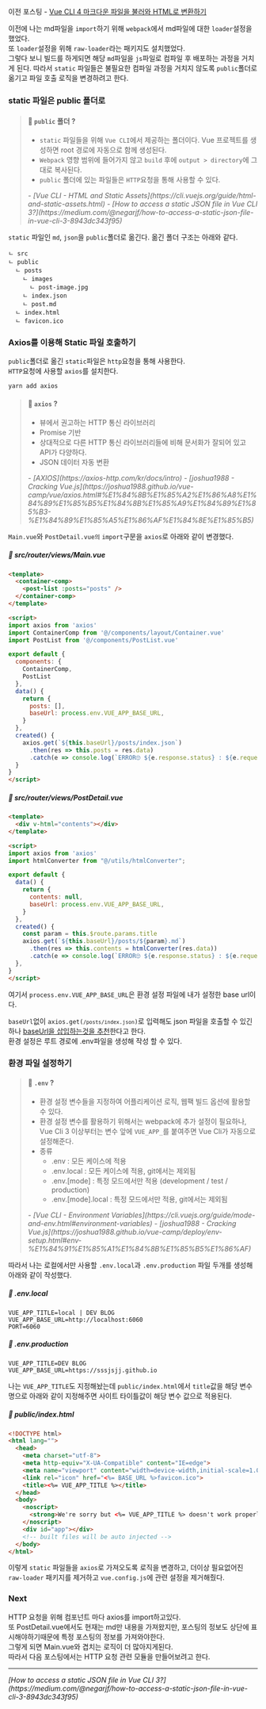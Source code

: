 이전 포스팅 - [Vue CLI 4 마크다운 파일을 불러와 HTML로 변환하기](vue-cli-4-import-markdown-convert-to-html)  

이전에 나는 md파일을 <code>import</code>하기 위해 <code>webpack</code>에서 md파일에 대한 <code>loader</code>설정을 했었다.  
또 <code>loader</code>설정을 위해 <code>raw-loader</code>라는 패키지도 설치했었다.  
그렇다 보니 빌드를 하게되면 해당 <code>md</code>파일을 <code>js</code>파일로 컴파일 후 배포하는 과정을 거치게 된다.
따라서 <code>static</code> 파일들은 불필요한 컴파일 과정을 거치지 않도록 <code>public</code>폴더로 옮기고 파일 호출 로직을 변경하려고 한다.  

### static 파일은 public 폴더로
> #### 🔎 <code>public</code> 폴더 ?
> - <code>static</code> 파일들을 위해 <code>Vue CLI</code>에서 제공하는 폴더이다. Vue 프로젝트를 생성하면 root 경로에 자동으로 함께 생성된다.  
> - <code>Webpack</code> 영향 범위에 들어가지 않고 <code>build</code> 후에 <code>output > directory</code>에 그대로 복사된다.
> - <code>public</code> 폴더에 있는 파일들은 <code>HTTP</code>요청을 통해 사용할 수 있다.
>
><cite class="refer">
>  - [Vue CLI - HTML and Static Assets](https://cli.vuejs.org/guide/html-and-static-assets.html)
>  - [How to access a static JSON file in Vue CLI 3?](https://medium.com/@negarjf/how-to-access-a-static-json-file-in-vue-cli-3-8943dc343f95)
></cite>

<code>static</code> 파일인 <code>md</code>, <code>json</code>을 <code>public</code>폴더로 옮긴다.
옮긴 폴더 구조는 아래와 같다.

```
ㄴ src
ㄴ public
  ㄴ posts
    ㄴ images
      ㄴ post-image.jpg
    ㄴ index.json
    ㄴ post.md
  ㄴ index.html
  ㄴ favicon.ico
```


### Axios를 이용해 Static 파일 호출하기
<code>public</code>폴더로 옮긴 <code>static</code>파일은 <code>http</code>요청을 통해 사용한다.  
<code>HTTP</code>요청에 사용할 <code>axios</code>를 설치한다.

```
yarn add axios
```

> #### 🔎 <code>axios</code> ?
> - 뷰에서 권고하는 HTTP 통신 라이브러리
> - Promise 기반
> - 상대적으로 다른 HTTP 통신 라이브러리들에 비해 문서화가 잘되어 있고 API가 다양하다.
> - JSON 데이터 자동 변환  
> 
> <cite class="refer">
>   - [AXIOS](https://axios-http.com/kr/docs/intro)
>   - [joshua1988 - Cracking Vue.js](https://joshua1988.github.io/vue-camp/vue/axios.html#%E1%84%8B%E1%85%A2%E1%86%A8%E1%84%89%E1%85%B5%E1%84%8B%E1%85%A9%E1%84%89%E1%85%B3-%E1%84%89%E1%85%A5%E1%86%AF%E1%84%8E%E1%85%B5)
> </cite>

<code>Main.vue</code>와 <code>PostDetail.vue의</code> <code>import</code>구문을 <code>axios</code>로 아래와 같이 변경했다.

##### 📃 src/router/views/Main.vue

```html
<template>
  <container-comp>
    <post-list :posts="posts" />
  </container-comp>
</template>

<script>
import axios from 'axios'
import ContainerComp from '@/components/layout/Container.vue'
import PostList from '@/components/PostList.vue'

export default {
  components: {
    ContainerComp,
    PostList
  },
  data() {
    return {
      posts: [],
      baseUrl: process.env.VUE_APP_BASE_URL,
    }
  },
  created() {
    axios.get(`${this.baseUrl}/posts/index.json`)
      .then(res => this.posts = res.data)
      .catch(e => console.log(`ERROR🙄 ${e.response.status} : ${e.request.responseURL}`))
  }
}
</script>
```

##### 📃 src/router/views/PostDetail.vue
```html
<template>
  <div v-html="contents"></div>
</template>

<script>
import axios from 'axios'
import htmlConverter from "@/utils/htmlConverter";

export default {
  data() {
    return {
      contents: null,
      baseUrl: process.env.VUE_APP_BASE_URL,
    }
  },
  created() {
    const param = this.$route.params.title
    axios.get(`${this.baseUrl}/posts/${param}.md`)
      .then(res => this.contents = htmlConverter(res.data))
      .catch(e => console.log(`ERROR🙄 ${e.response.status} : ${e.request.responseURL}`))
  },
}
</script>
```
여기서 <code>process.env.VUE_APP_BASE_URL</code>은 환경 설정 파일에 내가 설정한 base url이다.  

<code>baseUrl</code>없이 <code>axios.get(`/posts/index.json`)</code>로 입력해도 json 파일을 호출할 수 있긴하나 [baseUrl을 삽입하는것을 추천](https://medium.com/@negarjf/how-to-access-a-static-json-file-in-vue-cli-3-8943dc343f95)한다고 한다.  
환경 설정은 루트 경로에 .env파일을 생성해 작성 할 수 있다.

### 환경 파일 설정하기

> #### 🔎 <code>.env</code> ?
> - 환경 설정 변수들을 지정하여 어플리케이션 로직, 웹팩 빌드 옵션에 활용할 수 있다.
> - 환경 설정 변수를 활용하기 위해서는 webpack에 추가 설정이 필요하나, Vue Cli 3 이상부터는 변수 앞에 <code>VUE_APP_</code>를 붙여주면 Vue Cli가 자동으로 설정해준다.
> - 종류
>    - .env : 모든 케이스에 적용
>    - .env.local : 모든 케이스에 적용, git에서는 제외됨
>    - .env.[mode] : 특정 모드에서만 적용 (development / test / production)
>    - .env.[mode].local : 특정 모드에서만 적용, git에서는 제외됨
> 
> <cite class="refer">
>   - [Vue CLI - Environment Variables](https://cli.vuejs.org/guide/mode-and-env.html#environment-variables)
>   - [joshua1988 - Cracking Vue.js](https://joshua1988.github.io/vue-camp/deploy/env-setup.html#env-%E1%84%91%E1%85%A1%E1%84%8B%E1%85%B5%E1%86%AF)
> </ci>

따라서 나는 로컬에서만 사용할 <code>.env.local</code>과 <code>.env.production</code> 파일 두개를 생성해 아래와 같이 작성했다.

##### 📃 .env.local
```
VUE_APP_TITLE=local | DEV BLOG
VUE_APP_BASE_URL=http://localhost:6060
PORT=6060
```

##### 📃 .env.production
```
VUE_APP_TITLE=DEV BLOG
VUE_APP_BASE_URL=https://sssjsjj.github.io
```
나는 <code>VUE_APP_TITLE</code>도 지정해놨는데 <code>public/index.html</code>에서 <code>title</code>값을 해당 변수명으로 아래와 같이 지정해주면 사이트 타이틀값이 해당 변수 값으로 적용된다.

##### 📃 public/index.html
```html
<!DOCTYPE html>
<html lang="">
  <head>
    <meta charset="utf-8">
    <meta http-equiv="X-UA-Compatible" content="IE=edge">
    <meta name="viewport" content="width=device-width,initial-scale=1.0">
    <link rel="icon" href="<%= BASE_URL %>favicon.ico">
    <title><%= VUE_APP_TITLE %></title>
  </head>
  <body>
    <noscript>
      <strong>We're sorry but <%= VUE_APP_TITLE %> doesn't work properly without JavaScript enabled. Please enable it to continue.</strong>
    </noscript>
    <div id="app"></div>
    <!-- built files will be auto injected -->
  </body>
</html>
```

이렇게 <code>static</code> 파일들을 <code>axios</code>로 가져오도록 로직을 변경하고,
더이상 필요없어진 <code>raw-loader</code> 패키지를 제거하고 <code>vue.config.js</code>에 관련 설정을 제거해줬다.

### Next
HTTP 요청을 위해 컴포넌트 마다 axios를 import하고있다.  
또 PostDetail.vue에서도 현재는 md만 내용을 가져왔지만, 포스팅의 정보도 상단에 표시해야하기때문에 특정 포스팅의 정보를 가져와야한다.  
그렇게 되면 Main.vue와 겹치는 로직이 더 많아지게된다.  
따라서 다음 포스팅에서는 HTTP 요청 관련 모듈을 만들어보려고 한다.
- - -

<cite class="refer">
[How to access a static JSON file in Vue CLI 3?](https://medium.com/@negarjf/how-to-access-a-static-json-file-in-vue-cli-3-8943dc343f95)
</cite>

